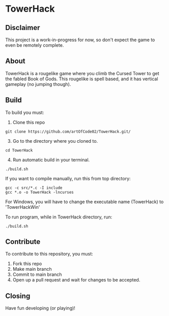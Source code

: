 # TowerHack

## Disclaimer

This project is a work-in-progress for now, so don't expect the game to even be remotely complete.

## About

TowerHack is a rougelike game where you climb the Cursed Tower to get the fabled Book of Gods.
This rougelike is spell based, and it has vertical gameplay (no jumping though).

## Build

To build you must:
1. Clone this repo
```shell
git clone https://github.com/artOfCode02/TowerHack.git/
```
3. Go to the directory where you cloned to.
```shell
cd TowerHack
```
4. Run automatic build in your terminal.
```shell
./build.sh
```


If you want to compile manually, run this from top directory:
```shell
gcc -c src/*.c -I include
gcc *.o -o TowerHack -lncurses
```

For Windows, you will have to change the executable name (TowerHack) to 'TowerHackWin'


To run program, while in TowerHack directory, run:
```shell
./build.sh
```

## Contribute

To contribute to this repository, you must:
1. Fork this repo
2. Make main branch
3. Commit to main branch
4. Open up a pull request and wait for changes to be accepted.

## Closing
Have fun developing (or playing)!
